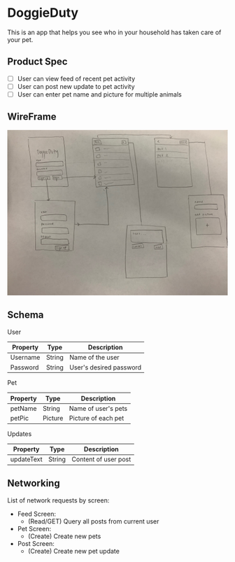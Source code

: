 # DoggieDuty

This is an app that helps you see who in your household has taken care of your pet.

## Product Spec

- [ ] User can view feed of recent pet activity
- [ ] User can post new update to pet activity
- [ ] User can enter pet name and picture for multiple animals 

## WireFrame

<img src='IMG_0645.jpeg'>

## Schema

User 

| Property | Type | Description |
| --- | --- | --- |
| Username | String | Name of the user | 
| Password | String | User's desired password |

Pet

| Property | Type | Description |
| --- | --- | --- |
| petName | String | Name of user's pets |
| petPic | Picture | Picture of each pet |

Updates

| Property | Type | Description |
| --- | --- | --- |
| updateText | String | Content of user post |


## Networking 

List of network requests by screen: 

* Feed Screen: 
    * (Read/GET) Query all posts from current user 
* Pet Screen: 
    * (Create) Create new pets
* Post Screen: 
    * (Create) Create new pet update 
